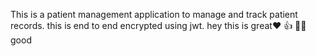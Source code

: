 This is a patient management application to manage and track patient records.
this is end to end encrypted using jwt.
hey
this is great❤️
👍
👌🏻
good
